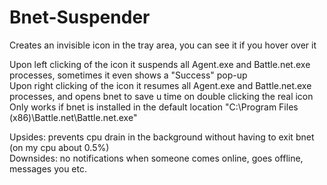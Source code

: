 # Bnet-Suspender

Creates an invisible icon in the tray area, you can see it if you hover over it  

Upon left clicking of the icon it suspends all Agent.exe and Battle.net.exe processes, sometimes it even shows a "Success" pop-up  
Upon right clicking of the icon it resumes all Agent.exe and Battle.net.exe processes, and opens bnet to save u time on double clicking the real icon  
Only works if bnet is installed in the default location "C:\Program Files (x86)\Battle.net\Battle.net.exe"  

Upsides: prevents cpu drain in the background without having to exit bnet (on my cpu about 0.5%)  
Downsides: no notifications when someone comes online, goes offline, messages you etc.  
